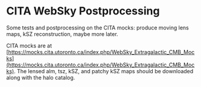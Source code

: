 # CITA WebSky Postprocessing
Some tests and postprocessing on the CITA mocks: produce moving lens maps, kSZ reconstruction, maybe more later.

CITA mocks are at [https://mocks.cita.utoronto.ca/index.php/WebSky_Extragalactic_CMB_Mocks](https://mocks.cita.utoronto.ca/index.php/WebSky_Extragalactic_CMB_Mocks).
The lensed alm, tsz, kSZ, and patchy kSZ maps should be downloaded along with the halo catalog.
